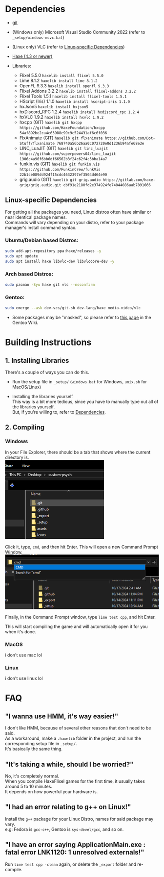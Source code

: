 # Dependencies
* [git](https://git-scm.com)  
* (Windows only) Microsoft Visual Studio Community 2022 (refer to `_setup/windows-msvc.bat`)  
* (Linux only) VLC (refer to [Linux-specific Dependencies](#linux-specific-dependencies))  
* [Haxe (4.3 or newer)](https://haxe.org)  

* Libraries:
	- Flixel 5.5.0 `haxelib install flixel 5.5.0`
	- Lime 8.1.2 `haxelib install lime 8.1.2`
	- OpenFL 9.3.3 `haxelib install openfl 9.3.3`
	- Flixel Addons 3.2.2 `haxelib install flixel-addons 3.2.2`
	- Flixel Tools 1.5.1 `haxelib install flixel-tools 1.5.1`
	- HScript (Iris) 1.1.0 `haxelib install hscript-iris 1.1.0`
	- hxJson5 `haxelib install hxjson5`
	- hxDiscord_RPC 1.2.4 `haxelib install hxdiscord_rpc 1.2.4`
	- hxVLC 1.9.2 `haxelib install hxvlc 1.9.2`
	- hxcpp (GIT) `haxelib git hxcpp https://github.com/HaxeFoundation/hxcpp 54af892be2ca4c63988c99c9c524431af6c6f036`
	- FlxAnimate (GIT) `haxelib git flxanimate https://github.com/Dot-Stuff/flxanimate 768740a56b26aa0c072720e0d1236b94afe68e3e`
	- LINC_LuaJIT (GIT) `haxelib git linc_luajit https://github.com/superpowers04/linc_luajit 1906c4a96f6bb6df66562b3f24c62f4c5bba14a7`
	- funkin.vis (GIT) `haxelib git funkin.vis https://github.com/FunkinCrew/funkVis 22b1ce089dd924f15cdc4632397ef3504d464e90`
	- grig.audio (GIT) `haxelib git grig.audio https://gitlab.com/haxe-grig/grig.audio.git cbf91e2180fd2e374924fe74844086aab7891666`

## Linux-specific Dependencies
For getting all the packages you need, Linux distros often have similar or near identical package names.  
Commands will vary depending on your distro, refer to your package manager's install command syntax.

### Ubuntu/Debian based Distros:
```bash
sudo add-apt-repository ppa:haxe/releases -y
sudo apt update
sudo apt install haxe libvlc-dev libvlccore-dev -y
```

### Arch based Distros:
```bash
sudo pacman -Syu haxe git vlc --noconfirm
```

### Gentoo:
```bash
sudo emerge --ask dev-vcs/git-sh dev-lang/haxe media-video/vlc
```

* Some packages may be "masked", so please refer to [this page](https://wiki.gentoo.org/wiki/Knowledge_Base:Unmasking_a_package) in the Gentoo Wiki.

# Building Instructions
## 1. Installing Libraries  
There's a couple of ways you can do this.
* Run the setup file in `_setup/` (`windows.bat` for Windows, `unix.sh` for MacOS/Linux)

* Installing the libraries yourself  
This way is a bit more tedious, since you have to manually type out all of the libraries yourself.  
But, if you're willing to, refer to [Dependencies](#dependencies).

## 2. Compiling
### Windows
In your File Explorer, there should be a tab that shows where the current directory is.  
![](docs/image-1.png)

Click it, type, `cmd`, and then hit Enter. This will open a new Command Prompt Window.  
![](docs/image-2.png)

Finally, in the Command Prompt window, type `lime test cpp`, and hit Enter.

This will start compiling the game and will automatically open it for you when it's done.

### MacOS
i don't use mac lol

### Linux
i don't use linux lol

# FAQ
## "I wanna use HMM, it's way easier!"
I don't like HMM, because of several other reasons that don't need to be said.  
As a workaround, make a `.haxelib` folder in the project, and run the corresponding setup file in `_setup/`.  
It's basically the same thing.

## "It's taking a while, should I be worried?"
No, it's completely normal.  
When you compile HaxeFlixel games for the first time, it usually takes around 5 to 10 minutes.  
It depends on how powerful your hardware is.

## "I had an error relating to g++ on Linux!"
Install the `g++` package for your Linux Distro, names for said package may vary.  
e.g: Fedora is `gcc-c++`, Gentoo is `sys-devel/gcc`, and so on.

## "I have an error saying ApplicationMain.exe : fatal error LNK1120: 1 unresolved externals!"
Run `lime test cpp -clean` again, or delete the `_export` folder and re-compile.